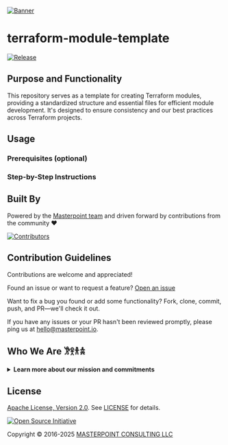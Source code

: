 [![Banner][banner-image]](https://masterpoint.io/)

# terraform-module-template

[![Release][release-badge]][latest-release]

## Purpose and Functionality

This repository serves as a template for creating Terraform modules, providing a standardized structure and essential files for efficient module development. It's designed to ensure consistency and our best practices across Terraform projects.

## Usage

### Prerequisites (optional)

### Step-by-Step Instructions

<!-- BEGINNING OF PRE-COMMIT-TERRAFORM DOCS HOOK -->
<!-- END OF PRE-COMMIT-TERRAFORM DOCS HOOK -->

## Built By

Powered by the [Masterpoint team](https://masterpoint.io/who-we-are/) and driven forward by contributions from the community ❤️

[![Contributors][contributors-image]][contributors-url]

## Contribution Guidelines

Contributions are welcome and appreciated!

Found an issue or want to request a feature? [Open an issue][issues-url]

Want to fix a bug you found or add some functionality? Fork, clone, commit, push, and PR—we'll check it out.

If you have any issues or your PR hasn't been reviewed promptly, please ping us at [hello@masterpoint.io](mailto:hello@masterpoint.io).

## Who We Are 𐦂𖨆𐀪𖠋

<details>
<summary><strong>Learn more about our mission and commitments</strong></summary>

Established in 2016, Masterpoint is a team of experienced software and platform engineers specializing in Infrastructure as Code (IaC). We provide expert guidance to organizations of all sizes, helping them leverage the latest IaC practices to accelerate their engineering teams.

### Our Mission

Our mission is to simplify cloud infrastructure so developers can innovate faster, safer, and with greater confidence. By open-sourcing tools and modules that we use internally, we aim to contribute back to the community, promoting consistency, quality, and security.

### Our Commitments

- 🌟 **Open Source**: We live and breathe open source, contributing to and maintaining hundreds of projects across multiple organizations.
- 🌎 **1% for the Planet**: Demonstrating our commitment to environmental sustainability, we are proud members of 1% for the Planet, pledging to donate 1% of our annual sales to environmental nonprofits.
- 🇺🇦 **1% Towards Ukraine**: With team members and friends affected by the ongoing [Russo-Ukrainian war](https://en.wikipedia.org/wiki/Russo-Ukrainian_War), we donate 1% of our annual revenue to invasion relief efforts, supporting organizations providing aid to those in need. [Here's how you can help Ukraine with just a few clicks](https://masterpoint.io/updates/supporting-ukraine/).

</details>

## License

[Apache License, Version 2.0][license-url]. See [LICENSE](./LICENSE) for details.

[![Open Source Initiative][osi-image]][license-url]

Copyright © 2016-2025 [MASTERPOINT CONSULTING LLC](https://masterpoint.io/)

<!-- MARKDOWN LINKS & IMAGES -->

[banner-image]: https://masterpoint-public.s3.us-west-2.amazonaws.com/v2/standard-long-fullcolor.png
[license-url]: https://opensource.org/license/apache-2-0
[osi-image]: https://i0.wp.com/opensource.org/wp-content/uploads/2023/03/cropped-OSI-horizontal-large.png?fit=250%2C229&ssl=1

<!-- Replace `terraform-module-template` with your actual repository name. -->

[release-badge]: https://img.shields.io/github/release/masterpointio/terraform-module-template.svg
[latest-release]: https://github.com/masterpointio/terraform-module-template/releases/latest
[contributors-image]: https://contrib.rocks/image?repo=masterpointio/terraform-module-template
[contributors-url]: https://github.com/masterpointio/terraform-module-template/graphs/contributors
[issues-url]: https://github.com/masterpointio/terraform-module-template/issues
